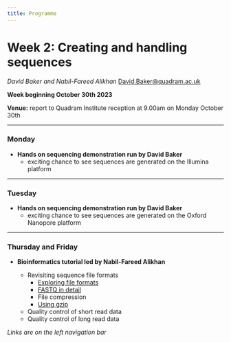 ```yaml
---
title: Programme
---
```



# Week 2: Creating and handling sequences
_David Baker and Nabil-Fareed Alikhan_ 
David.Baker@quadram.ac.uk

**Week beginning October 30th 2023**

**Venue:** report to Quadram Institute reception at 9.00am on Monday October 30th

***

### Monday

- **Hands on sequencing demonstration run by David Baker**
 	-	exciting chance to see sequences are generated on the Illumina platform

***

### Tuesday 
- **Hands on sequencing demonstration run by David Baker**
 	-	exciting chance to see sequences are generated on the Oxford Nanopore platform

***

### Thursday and Friday

- **Bioinformatics tutorial led by Nabil-Fareed Alikhan**


  - Revisiting sequence file formats
    - [Exploring file formats](/seq-data/file-formats)
    - [FASTQ in detail](/seq-data/fastq-in-detail)
	- File compression
    - [Using gzip](/seq-data/using-gzip)
  - Quality control of short read data
  - Quality control of long read data

_Links are on the left navigation bar_